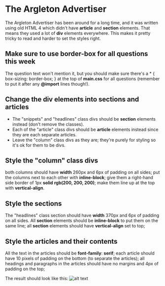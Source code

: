 # The Argleton Advertiser
The Argleton Advertiser has been around for a long time, and it was written using old HTML 4 which didn't have **article** and **section** elements. That means they used a lot of **div** elements everywhere. This makes it pretty tricky to read and harder to set the styles right.

## Make sure to use border-box for all questions this week
The question text won't mention it, but you should make sure there's a * { box-sizing: border-box; } at the top of **main.css** for all questions (remember to put it after any **@import** lines though!).

## Change the div elements into sections and articles
* The "snippets" and "headlines" class divs should be **section** elements instead (don't remove the classes).
* Each of the "article" class divs should be **article** elements instead since they are each separate articles.
* Leave the "column" class divs as they are; they're purely for styling so it's ok for them to be divs.
## Style the "column" class divs
both columns should have **width** 260px and 6px of padding on all sides;
put the columns next to each other with **inline-block**;
give them a right-hand side border of 1px **solid** **rgb(200, 200, 200)**;
make them line up at the top with **vertical-align**.
## Style the sections
The "headlines" class section should have **width** 370px and 6px of padding on all sides.
All **section** elements should be **inline-block** to put them on the same line;
all **section** elements should have **vertical-align** set to top;
## Style the articles and their contents
All the text in the articles should be **font-family**: **serif**;
each article should have 10 pixels of padding on the bottom (to separate the articles);
all headings and paragraphs in the articles should have no margins and 4px of padding on the top;

The result should look like this:
![alt text](https://groklearning-cdn.com/problems/hezYPrKv8hHkHECbTHyYjT/visual-diff.png)
